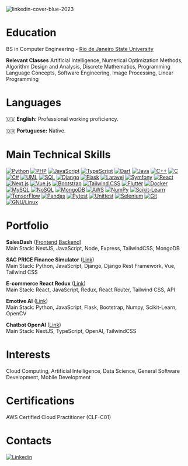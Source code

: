![linkedin-cover-blue-2023](https://github.com/lucassavioli/lucassavioli/assets/26097753/e2139f4a-902f-4caf-ab27-352d08db0381)

# Education
BS in Computer Engineering - [Rio de Janeiro State University](https://www.uerj.br/)  

**Relevant Classes**
Artificial Intelligence, Numerical Optimization Methods, Algorithm Design and Analysis, Discrete Mathematics, Programming Language Concepts, 
Software Engineering, Image Processing, Linear Programming

# Languages
🇺🇸 **English:** Professional working proficiency.

🇧🇷 **Portuguese:** Native.

# Main Technical Skills
[![Python](https://img.shields.io/badge/Python-blue?style=for-the-badge&logo=python&logoColor=white&color=3776AB)](https://www.python.org/)
[![PHP](https://img.shields.io/badge/PHP-purple?style=for-the-badge&logo=php&logoColor=white&color=777BB4)](https://www.php.net/)
[![JavaScript](https://img.shields.io/badge/JavaScript-yellow?style=for-the-badge&logo=javascript&logoColor=black&color=F7DF1E)](https://developer.mozilla.org/en-US/docs/Web/JavaScript)
[![TypeScript](https://img.shields.io/badge/TypeScript-blue?style=for-the-badge&logo=typescript&logoColor=white&color=3178C6)](https://www.typescriptlang.org/)
[![Dart](https://img.shields.io/badge/Dart-blue?style=for-the-badge&logo=dart&logoColor=white&color=0175C2)](https://dart.dev/)
[![Java](https://img.shields.io/badge/Java-red?style=for-the-badge&logo=java&logoColor=white&color=007396)](https://www.java.com/)
[![C++](https://img.shields.io/badge/C%2B%2B-blue?style=for-the-badge&logo=c%2B%2B&logoColor=white&color=00599C)](https://isocpp.org/)
[![C](https://img.shields.io/badge/C-blue?style=for-the-badge&logo=c&logoColor=white&color=A8B9CC)](https://www.iso.org/standard/74528.html)
[![C#](https://img.shields.io/badge/C%23-green?style=for-the-badge&logo=c-sharp&logoColor=white&color=239120)](https://docs.microsoft.com/en-us/dotnet/csharp/)
[![UML](https://img.shields.io/badge/UML-orange?style=for-the-badge&logo=uml&logoColor=black&color=FFD700)](https://www.omg.org/spec/UML/2.5/)
[![SQL](https://img.shields.io/badge/SQL-yellow?style=for-the-badge&logo=sql&logoColor=black&color=00758F)](https://www.iso.org/standard/63555.html)
[![Django](https://img.shields.io/badge/Django-green?style=for-the-badge&logo=django&logoColor=white&color=092E20)](https://www.djangoproject.com/)
[![Flask](https://img.shields.io/badge/Flask-green?style=for-the-badge&logo=flask&logoColor=white&color=092E20)](https://flask.palletsprojects.com/en/2.0.x/)
[![Laravel](https://img.shields.io/badge/Laravel-red?style=for-the-badge&logo=laravel&logoColor=white&color=FF2D20)](https://laravel.com/)
[![Symfony](https://img.shields.io/badge/Symfony-blue?style=for-the-badge&logo=symfony&logoColor=white&color=000000)](https://symfony.com/)
[![React](https://img.shields.io/badge/React-blue?style=for-the-badge&logo=react&logoColor=white&color=61DAFB)](https://reactjs.org/)
[![Next.js](https://img.shields.io/badge/Next.js-black?style=for-the-badge&logo=next.js&logoColor=white&color=000000)](https://nextjs.org/)
[![Vue.js](https://img.shields.io/badge/Vue.js-green?style=for-the-badge&logo=vue.js&logoColor=white&color=4FC08D)](https://vuejs.org/)
[![Bootstrap](https://img.shields.io/badge/Bootstrap-purple?style=for-the-badge&logo=bootstrap&logoColor=white&color=7952B3)](https://getbootstrap.com/)
[![Tailwind CSS](https://img.shields.io/badge/Tailwind%20CSS-blue?style=for-the-badge&logo=tailwind-css&logoColor=white&color=06B6D4)](https://tailwindcss.com/)
[![Flutter](https://img.shields.io/badge/Flutter-blue?style=for-the-badge&logo=flutter&logoColor=white&color=02569B)](https://flutter.dev/)
[![Docker](https://img.shields.io/badge/Docker-blue?style=for-the-badge&logo=docker&logoColor=white&color=2496ED)](https://www.docker.com/)
[![MySQL](https://img.shields.io/badge/MySQL-blue?style=for-the-badge&logo=mysql&logoColor=white&color=4479A1)](https://www.mysql.com/)
[![NoSQL](https://img.shields.io/badge/NoSQL-green?style=for-the-badge&logo=nosql&logoColor=white&color=53A318)](https://en.wikipedia.org/wiki/NoSQL)
[![MongoDB](https://img.shields.io/badge/MongoDB-green?style=for-the-badge&logo=mongodb&logoColor=white&color=47A248)](https://www.mongodb.com/)
[![AWS](https://img.shields.io/badge/AWS-orange?style=for-the-badge&logo=amazon-aws&logoColor=white&color=F7931E)](https://aws.amazon.com/)
[![NumPy](https://img.shields.io/badge/NumPy-yellow?style=for-the-badge&logo=numpy&logoColor=white&color=013243)](https://numpy.org/)
[![Scikit-Learn](https://img.shields.io/badge/Scikit--Learn-blue?style=for-the-badge&logo=scikit-learn&logoColor=white&color=F7931E)](https://scikit-learn.org/)
[![TensorFlow](https://img.shields.io/badge/TensorFlow-orange?style=for-the-badge&logo=tensorflow&logoColor=white&color=FF6F00)](https://www.tensorflow.org/)
[![Pandas](https://img.shields.io/badge/Pandas-yellow?style=for-the-badge&logo=pandas&logoColor=white&color=150458)](https://pandas.pydata.org/)
[![Pytest](https://img.shields.io/badge/Pytest-green?style=for-the-badge&logo=pytest&logoColor=white&color=0A9EDC)](https://pytest.org/)
[![Unittest](https://img.shields.io/badge/Unittest-Python-green?style=for-the-badge&logo=python&logoColor=white&color=306998)](https://docs.python.org/3/library/unittest.html)
[![Selenium](https://img.shields.io/badge/Selenium-blue?style=for-the-badge&logo=selenium&logoColor=white&color=43B02A)](https://www.selenium.dev/)
[![Git](https://img.shields.io/badge/Git-red?style=for-the-badge&logo=git&logoColor=white&color=F05032)](https://git-scm.com/)
[![GNU/Linux](https://img.shields.io/badge/GNU%2FLinux-green?style=for-the-badge&logo=linux&logoColor=white&color=1793D1)](https://www.linux.org/)

# Portfolio

**SalesDash** ([Frontend](https://github.com/lucassavioli/salesdash-next-tailwind) [Backend](https://github.com/lucassavioli/salesdash-node-backend)) \
Main Stack: NextJS, JavaScript, Node, Express, TailwindCSS, MongoDB

**SAC PRICE Finance Simulator** ([Link](https://github.com/lucassavioli/django-vue-financing)) \
Main Stack: Python, JavaScript, Django, Django Rest Framework, Vue, Tailwind CSS

**E-commerce React Redux** ([Link](https://github.com/lucassavioli/react-ecommerce)) \
Main Stack: React, JavaScript, Redux, React Router, Tailwind CSS, API

**Emotive AI** ([Link](https://github.com/lucassavioli/emotive-ai)) \
Main Stack: Python, JavaScript, Flask, Bootstrap, Numpy, Scikit-Learn, OpenCV

**Chatbot OpenAI** ([Link](https://github.com/lucassavioli/chatbot-openai)) \
Main Stack: NextJS, TypeScript, OpenAI, TailwindCSS

# Interests
Cloud Computing, Artificial Intelligence, Data Science, General Software Development, Mobile Development

# Certifications
AWS Certified Cloud Practitioner (CLF-C01)

# Contacts
[![Linkedin](https://img.shields.io/badge/LinkedIn-0077B5?style=for-the-badge&logo=linkedin&logoColor=white)](https://www.linkedin.com/in/lucassavioli/) 

